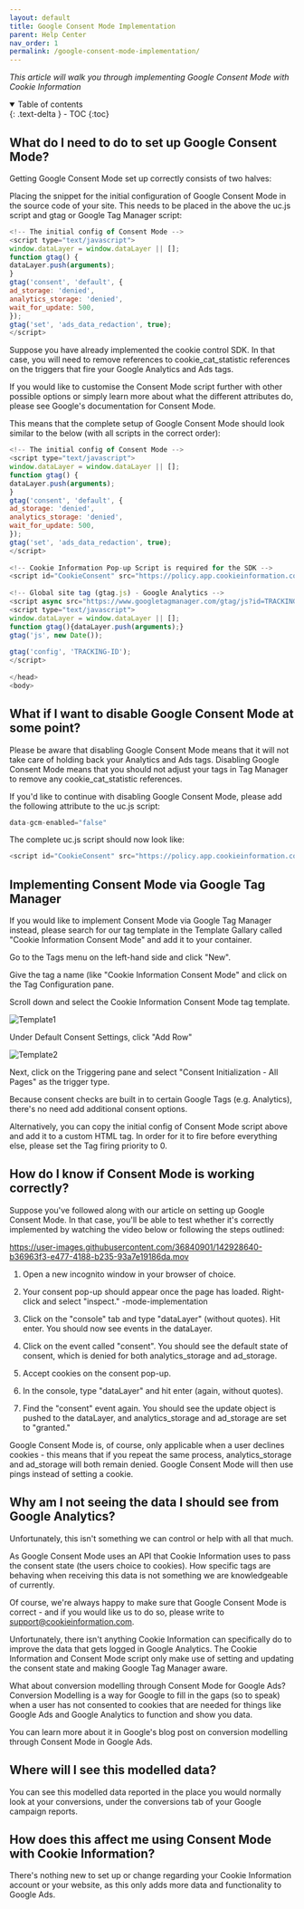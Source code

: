 ```yaml
---
layout: default
title: Google Consent Mode Implementation
parent: Help Center
nav_order: 1
permalink: /google-consent-mode-implementation/
---
```


_This article will walk you through implementing Google Consent Mode with Cookie Information_

<details open markdown="block">
  <summary>
    Table of contents
  </summary>
  {: .text-delta }
- TOC
{:toc}
</details>

## What do I need to do to set up Google Consent Mode?

Getting Google Consent Mode set up correctly consists of two halves:

Placing the snippet for the initial configuration of Google Consent Mode in the source code of your site. This needs to be placed in the <head> above the uc.js script and gtag or Google Tag Manager script:
  
```js
<!-- The initial config of Consent Mode -->
<script type="text/javascript">
window.dataLayer = window.dataLayer || [];
function gtag() {
dataLayer.push(arguments);
}
gtag('consent', 'default', {
ad_storage: 'denied',
analytics_storage: 'denied',
wait_for_update: 500,
});
gtag('set', 'ads_data_redaction', true);
</script>
```

Suppose you have already implemented the cookie control SDK. In that case, you will need to remove references to cookie_cat_statistic references on the triggers that fire your Google Analytics and Ads tags.

If you would like to customise the Consent Mode script further with other possible options or simply learn more about what the different attributes do, please see Google's documentation for Consent Mode.

This means that the complete setup of Google Consent Mode should look similar to the below (with all scripts in the correct order):

```js
<!-- The initial config of Consent Mode -->
<script type="text/javascript">
window.dataLayer = window.dataLayer || [];
function gtag() {
dataLayer.push(arguments);
}
gtag('consent', 'default', {
ad_storage: 'denied',
analytics_storage: 'denied',
wait_for_update: 500,
});
gtag('set', 'ads_data_redaction', true);
</script>
​
<!-- Cookie Information Pop-up Script is required for the SDK -->
<script id="CookieConsent" src="https://policy.app.cookieinformation.com/uc.js" data-culture="EN" type="text/javascript"></script>
​
<!-- Global site tag (gtag.js) - Google Analytics -->
<script async src="https://www.googletagmanager.com/gtag/js?id=TRACKING-ID"></script>
<script type="text/javascript">
window.dataLayer = window.dataLayer || [];
function gtag(){dataLayer.push(arguments);}
gtag('js', new Date());
​
gtag('config', 'TRACKING-ID');
</script>
​
</head>
<body>
```

## What if I want to disable Google Consent Mode at some point?
  
Please be aware that disabling Google Consent Mode means that it will not take care of holding back your Analytics and Ads tags. Disabling Google Consent Mode means that you should not adjust your tags in Tag Manager to remove any cookie_cat_statistic references.

If you'd like to continue with disabling Google Consent Mode, please add the following attribute to the uc.js script:

```js
data-gcm-enabled="false"
```
  
The complete uc.js script should now look like:
  
```js
<script id="CookieConsent" src="https://policy.app.cookieinformation.com/uc.js" data-culture="EN" data-gcm-enabled="false" type="text/javascript"></script>
```

## Implementing Consent Mode via Google Tag Manager

If you would like to implement Consent Mode via Google Tag Manager instead, please search for our tag template in the Template Gallary called "Cookie Information Consent Mode" and add it to your container.

Go to the Tags menu on the left-hand side and click "New". 

Give the tag a name (like "Cookie Information Consent Mode" and click on the Tag Configuration pane. 

Scroll down and select the Cookie Information Consent Mode tag template.

![Template1](../assets/consent-mode-implementation/tag-template-1.png)

Under Default Consent Settings, click "Add Row"

![Template2](../assets/consent-mode-implementation/tag-template-2.png)
 
Next, click on the Triggering pane and select "Consent Initialization - All Pages" as the trigger type.

Because consent checks are built in to certain Google Tags (e.g. Analytics), there's no need add additional consent options.

Alternatively, you can copy the initial config of Consent Mode script above and add it to a custom HTML tag. In order for it to fire before everything else, please set the Tag firing priority to 0.

## How do I know if Consent Mode is working correctly?
  
Suppose you've followed along with our article on setting up Google Consent Mode. In that case, you'll be able to test whether it's correctly implemented by watching the video below or following the steps outlined:



https://user-images.githubusercontent.com/36840901/142928640-b36963f3-e477-4188-b235-93a7e19186da.mov



1. Open a new incognito window in your browser of choice.

2. Your consent pop-up should appear once the page has loaded. Right-click and select "inspect."
-mode-implementation
3. Click on the "console" tab and type "dataLayer" (without quotes). Hit enter. You should now see events in the dataLayer.

4. Click on the event called "consent". You should see the default state of consent, which is denied for both analytics_storage and ad_storage.

5. Accept cookies on the consent pop-up.

6. In the console, type "dataLayer" and hit enter (again, without quotes).

7. Find the "consent" event again. You should see the update object is pushed to the dataLayer, and analytics_storage and ad_storage are set to "granted."

Google Consent Mode is, of course, only applicable when a user declines cookies - this means that if you repeat the same process, analytics_storage and ad_storage will both remain denied. Google Consent Mode will then use pings instead of setting a cookie.

## Why am I not seeing the data I should see from Google Analytics?
  
Unfortunately, this isn't something we can control or help with all that much.

As Google Consent Mode uses an API that Cookie Information uses to pass the consent state (the users choice to cookies). How specific tags are behaving when receiving this data is not something we are knowledgeable of currently.

Of course, we're always happy to make sure that Google Consent Mode is correct - and if you would like us to do so, please write to support@cookieinformation.com.

Unfortunately, there isn't anything Cookie Information can specifically do to improve the data that gets logged in Google Analytics. The Cookie Information and Consent Mode script only make use of setting and updating the consent state and making Google Tag Manager aware.

What about conversion modelling through Consent Mode for Google Ads?
Conversion Modelling is a way for Google to fill in the gaps (so to speak) when a user has not consented to cookies that are needed for things like Google Ads and Google Analytics to function and show you data.

You can learn more about it in Google's blog post on conversion modelling through Consent Mode in Google Ads.

## Where will I see this modelled data?
  
You can see this modelled data reported in the place you would normally look at your conversions, under the conversions tab of your Google campaign reports.

## How does this affect me using Consent Mode with Cookie Information?
  
There's nothing new to set up or change regarding your Cookie Information account or your website, as this only adds more data and functionality to Google Ads.
